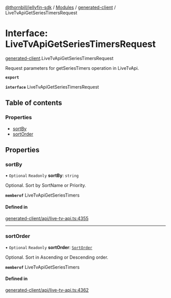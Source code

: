 [@thornbill/jellyfin-sdk](../README.md) / [Modules](../modules.md) / [generated-client](../modules/generated_client.md) / LiveTvApiGetSeriesTimersRequest

# Interface: LiveTvApiGetSeriesTimersRequest

[generated-client](../modules/generated_client.md).LiveTvApiGetSeriesTimersRequest

Request parameters for getSeriesTimers operation in LiveTvApi.

**`export`**

**`interface`** LiveTvApiGetSeriesTimersRequest

## Table of contents

### Properties

- [sortBy](generated_client.LiveTvApiGetSeriesTimersRequest.md#sortby)
- [sortOrder](generated_client.LiveTvApiGetSeriesTimersRequest.md#sortorder)

## Properties

### sortBy

• `Optional` `Readonly` **sortBy**: `string`

Optional. Sort by SortName or Priority.

**`memberof`** LiveTvApiGetSeriesTimers

#### Defined in

[generated-client/api/live-tv-api.ts:4355](https://github.com/thornbill/jellyfin-sdk-typescript/blob/c65c42e/src/generated-client/api/live-tv-api.ts#L4355)

___

### sortOrder

• `Optional` `Readonly` **sortOrder**: [`SortOrder`](../enums/generated_client.SortOrder.md)

Optional. Sort in Ascending or Descending order.

**`memberof`** LiveTvApiGetSeriesTimers

#### Defined in

[generated-client/api/live-tv-api.ts:4362](https://github.com/thornbill/jellyfin-sdk-typescript/blob/c65c42e/src/generated-client/api/live-tv-api.ts#L4362)
